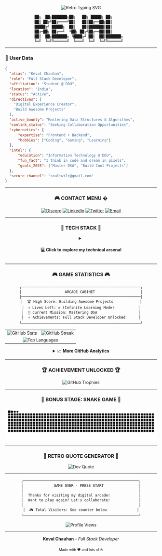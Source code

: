 <div align="center">
<img src="https://readme-typing-svg.herokuapp.com?font=Fira+Code&size=24&pause=1000&color=00FF41&center=true&vCenter=true&width=600&lines=Welcome+to+my+digital+arcade!;Player+One%3A+Web+Developer;Achievement+Unlocked%3A+Full+Stack;Loading+awesome+projects...;Press+START+to+collaborate!" alt="Retro Typing SVG" style="cursor: default;"/>


``` 
██╗  ██╗███████╗██╗   ██╗ █████╗ ██╗       
██║ ██╔╝██╔════╝██║   ██║██╔══██╗██║       
█████╔╝ █████╗  ██║   ██║███████║██║       
██╔═██╗ ██╔══╝  ╚██╗ ██╔╝██╔══██║██║       
██║  ██╗███████╗ ╚████╔╝ ██║  ██║███████╗  
╚═╝  ╚═╝╚══════╝  ╚═══╝  ╚═╝  ╚═╝╚══════╝  
```

</div>

---

### 👤 User Data

```json
{
  "alias": "Keval Chauhan",
  "role": "Full Stack Developer",
  "affiliation": "Student @ DDU",
  "location": "India",
  "status": "Active",
  "directives": [
    "Digital Experience Creator",
    "Build Awesome Projects"
  ],
  "active_bounty": "Mastering Data Structures & Algorithms",
  "comlink_status": "Seeking Collaboration Opportunities",
  "cybernetics": {
      "expertise": "Frontend + Backend",
      "hobbies": ["Coding", "Gaming", "Learning"]
  },
  "intel": {
      "education": "Information Technology @ DDU",
      "fun_fact": "I think in code and dream in pixels",
      "goals_2025": ["Master DSA", "Build Cool Projects"]
  },
  "secure_channel": "soultwilr@gmail.com"
}
```
---

<div align="center">

### 🎮 **CONTACT MENU** �

[![Discord](https://img.shields.io/badge/Discord-5865F2?style=for-the-badge&logo=discord&logoColor=white&labelColor=000000)](https://discord.gg/soultwilr)
[![LinkedIn](https://img.shields.io/badge/LinkedIn-0077B5?style=for-the-badge&logo=linkedin&logoColor=white&labelColor=000000)](https://www.linkedin.com/in/keval-chauhan-3571a62b1/)
[![Twitter](https://img.shields.io/badge/Twitter-1DA1F2?style=for-the-badge&logo=twitter&logoColor=white&labelColor=000000)](https://twitter.com/@soultwilr)
[![Email](https://img.shields.io/badge/Email-FF0000?style=for-the-badge&logo=gmail&logoColor=white&labelColor=000000)](mailto:soultwilr@gmail.com)

</div>

---

<div align="center">

### 🚀 **TECH STACK** 🚀

<details close>
<summary><h4>💻 Click to explore my technical arsenal</h4></summary>
<br>

<table>
<tr>
<td align="center" width="50%">

**Frontend Development**
<br><br>
![HTML5](https://img.shields.io/badge/HTML5-E34F26?style=for-the-badge&logo=html5&logoColor=white)
![CSS3](https://img.shields.io/badge/CSS3-1572B6?style=for-the-badge&logo=css3&logoColor=white)
![JavaScript](https://img.shields.io/badge/JavaScript-F7DF1E?style=for-the-badge&logo=javascript&logoColor=black)
![TypeScript](https://img.shields.io/badge/TypeScript-007ACC?style=for-the-badge&logo=typescript&logoColor=white)
![React](https://img.shields.io/badge/React-20232A?style=for-the-badge&logo=react&logoColor=61DAFB)
![Tailwind CSS](https://img.shields.io/badge/Tailwind_CSS-38B2AC?style=for-the-badge&logo=tailwind-css&logoColor=white)

</td>
<td align="center" width="50%">

**Backend Development**
<br><br>
![Node.js](https://img.shields.io/badge/Node.js-43853D?style=for-the-badge&logo=node.js&logoColor=white)
![Express.js](https://img.shields.io/badge/Express.js-404D59?style=for-the-badge)
![MongoDB](https://img.shields.io/badge/MongoDB-4EA94B?style=for-the-badge&logo=mongodb&logoColor=white)
![Redux](https://img.shields.io/badge/Redux-593D88?style=for-the-badge&logo=redux&logoColor=white)
![Firebase](https://img.shields.io/badge/Firebase-039BE5?style=for-the-badge&logo=Firebase&logoColor=white)
![Appwrite](https://img.shields.io/badge/Appwrite-FD366E?style=for-the-badge&logo=appwrite&logoColor=white)

</td>
</tr>
<tr>
<td align="center">

**Programming Languages**
<br><br>
![C](https://img.shields.io/badge/C-00599C?style=for-the-badge&logo=c&logoColor=white)
![C++](https://img.shields.io/badge/C%2B%2B-00599C?style=for-the-badge&logo=c%2B%2B&logoColor=white)
![Java](https://img.shields.io/badge/Java-ED8B00?style=for-the-badge&logo=java&logoColor=white)
![Python](https://img.shields.io/badge/Python-3776AB?style=for-the-badge&logo=python&logoColor=white)

</td>
<td align="center">

**Tools & Environment**
<br><br>
![VS Code](https://img.shields.io/badge/Visual_Studio_Code-0078D4?style=for-the-badge&logo=visual%20studio%20code&logoColor=white)
![Git](https://img.shields.io/badge/Git-F05032?style=for-the-badge&logo=git&logoColor=white)
![GitHub](https://img.shields.io/badge/GitHub-100000?style=for-the-badge&logo=github&logoColor=white)
![Postman](https://img.shields.io/badge/Postman-FF6C37?style=for-the-badge&logo=Postman&logoColor=white)
![Linux](https://img.shields.io/badge/Linux-FCC624?style=for-the-badge&logo=linux&logoColor=black)
![Windows](https://img.shields.io/badge/Windows-0078D6?style=for-the-badge&logo=windows&logoColor=white)

</td>
</tr>
<tr>
<td colspan="2" align="center">

**Package Managers & Build Tools**
<br><br>
![NPM](https://img.shields.io/badge/NPM-CB3837?style=for-the-badge&logo=npm&logoColor=white)
![Vite](https://img.shields.io/badge/Vite-B73BFE?style=for-the-badge&logo=vite&logoColor=FFD62E)
![Deno](https://img.shields.io/badge/Deno-white?style=for-the-badge&logo=deno&logoColor=464647)
![Google Cloud](https://img.shields.io/badge/Google_Cloud-4285F4?style=for-the-badge&logo=google-cloud&logoColor=white)

</td>
</tr>
</table>

<div align="center">
<br>

**💡 Skills Overview**

```
Frontend    █████████████████████████████    80%
Backend     ███████████████████████████████  90%
Databases   ██████████████████████████████   85%
DevOps      █████████████████████            70%
```

</div>

</details>

---

<div align="center">

### 🎮 **GAME STATISTICS** 🎮

```
┌───────────────────────────────────────────────────────┐
│                    ARCADE CABINET                     │
├───────────────────────────────────────────────────────┤
│  🏆 High Score: Building Awesome Projects            │
│  💀 Lives Left: ∞ (Infinite Learning Mode)           │
│  🎯 Current Mission: Mastering DSA                   │
│  ⭐ Achievements: Full Stack Developer Unlocked      │
└───────────────────────────────────────────────────────┘
```

<table>
<tr>
<td align="center">
  <img style="cursor: default;" src="https://github-readme-stats.vercel.app/api?username=soul059&theme=synthwave&hide_border=true&include_all_commits=true&count_private=true&show_icons=true&icon_color=79ff97&title_color=ff6ec7&text_color=9f9f9f&bg_color=151515" alt="GitHub Stats" />
</td>
<td align="center">
  <img style="cursor: default;" src="https://github-readme-streak-stats.herokuapp.com/?user=soul059&theme=synthwave&hide_border=true&stroke=79ff97&ring=ff6ec7&fire=ff6ec7&currStreakLabel=79ff97" alt="GitHub Streak" />
</td>
</tr>
<tr>
<td colspan="2" align="center">
  <img style="cursor: default;" src="https://github-readme-stats.vercel.app/api/top-langs/?username=soul059&theme=synthwave&hide_border=true&include_all_commits=true&count_private=true&layout=compact&title_color=ff6ec7&text_color=9f9f9f&bg_color=151515" alt="Top Languages" />
</td>
</tr>
</table>

<details>
<summary>📈 <b>More GitHub Analytics</b></summary>
<br>

<div align="center">
  <img style="cursor: default;" src="https://github-readme-activity-graph.vercel.app/graph?username=soul059&theme=synthwave-84&hide_border=true&area=true" alt="Activity Graph" />
</div>

</details>

---

<div align="center">

### 🏆 **ACHIEVEMENT UNLOCKED** 🏆

<div align="center">
  <img style="cursor: default;" src="https://github-profile-trophy.vercel.app/?username=soul059&theme=radical&no-frame=true&no-bg=false&margin-w=4&column=4" alt="GitHub Trophies" />
</div>

---

### 🐍 **BONUS STAGE: SNAKE GAME** 🐍

<div align="center">
  <picture>
    <source media="(prefers-color-scheme: dark)" srcset="https://raw.githubusercontent.com/soul059/soul059/output/github-contribution-grid-snake-dark.svg">
    <source media="(prefers-color-scheme: light)" srcset="https://raw.githubusercontent.com/soul059/soul059/output/github-contribution-grid-snake-dark.svg">
    <img alt="github contribution grid snake animation" src="https://raw.githubusercontent.com/soul059/soul059/output/github-contribution-grid-snake-dark.svg">
  </picture>
</div>

---

### 💾 **RETRO QUOTE GENERATOR** 💾

<div align="center">
  <img src="https://quotes-github-readme.vercel.app/api?type=horizontal&theme=radical" alt="Dev Quote" />
</div>

---

```
┌─────────────────────────────────────────────────────┐
│              GAME OVER - PRESS START                │
│                                                     │
│  Thanks for visiting my digital arcade!             │
│  Want to play again? Let's collaborate!             │
│                                                     │
│  🎮 Total Visitors: See counter below              │
└─────────────────────────────────────────────────────┘
```

<img style="cursor: default;" src="https://komarev.com/ghpvc/?username=soul059&style=for-the-badge&color=blueviolet&label=PROFILE+VIEWS" alt="Profile Views" />

</div>

---

<div align="center">


**Keval Chauhan** - *Full Stack Developer*

<sub>Made with ❤️ and lots of ☕</sub>

</div>
